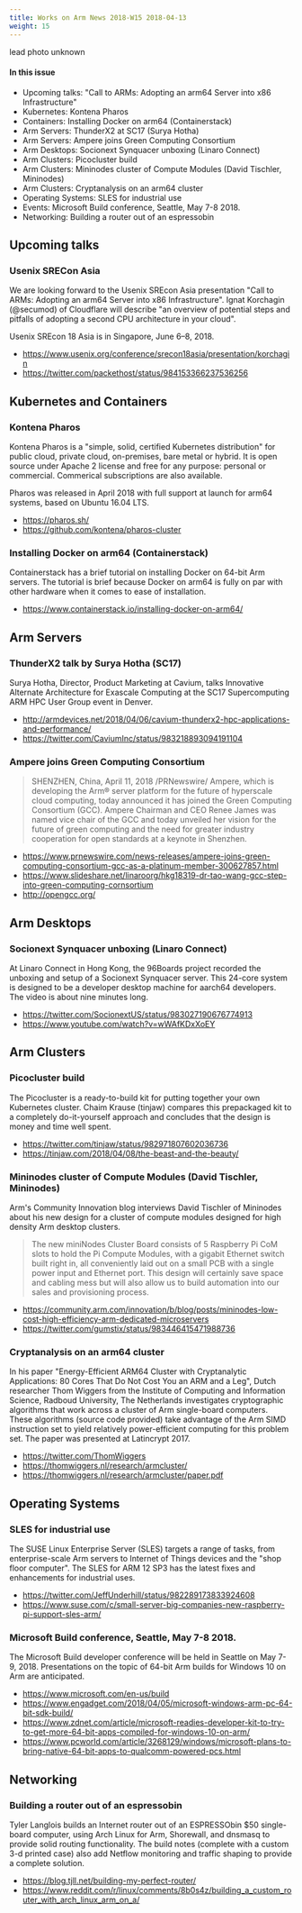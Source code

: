 ```yaml
---
title: Works on Arm News 2018-W15 2018-04-13
weight: 15
---
```

lead photo unknown

#### In this issue

* Upcoming talks: "Call to ARMs: Adopting an arm64 Server into x86 Infrastructure"
* Kubernetes: Kontena Pharos
* Containers: Installing Docker on arm64 (Containerstack)
* Arm Servers: ThunderX2 at SC17 (Surya Hotha)
* Arm Servers: Ampere joins Green Computing Consortium
* Arm Desktops: Socionext Synquacer unboxing (Linaro Connect)
* Arm Clusters: Picocluster build
* Arm Clusters: Mininodes cluster of Compute Modules (David Tischler, Mininodes)
* Arm Clusters: Cryptanalysis on an arm64 cluster
* Operating Systems: SLES for industrial use
* Events: Microsoft Build conference, Seattle, May 7-8 2018.
* Networking: Building a router out of an espressobin

## Upcoming talks

### Usenix SRECon Asia

We are looking forward to the Usenix SREcon Asia presentation "Call
to ARMs: Adopting an arm64 Server into x86 Infrastructure".  Ignat
Korchagin (@secumod) of Cloudflare will describe "an overview of
potential steps and pitfalls of adopting a second CPU architecture
in your cloud".

Usenix SREcon 18 Asia is in Singapore, June 6–8, 2018.

* https://www.usenix.org/conference/srecon18asia/presentation/korchagin
* https://twitter.com/packethost/status/984153366237536256

## Kubernetes and Containers

### Kontena Pharos

Kontena Pharos is a "simple, solid, certified Kubernetes distribution"
for public cloud, private cloud, on-premises, bare metal or hybrid.
It is open source under Apache 2 license and free for any purpose: personal or commercial.
Commerical subscriptions are also available.

Pharos was released in April 2018 with full support at launch for arm64 systems,
based on Ubuntu 16.04 LTS.

* https://pharos.sh/
* https://github.com/kontena/pharos-cluster

### Installing Docker on arm64 (Containerstack)

Containerstack has a brief tutorial on installing Docker on 
64-bit Arm servers. The tutorial is brief because Docker
on arm64 is fully on par with other hardware when it comes
to ease of installation.

* https://www.containerstack.io/installing-docker-on-arm64/

## Arm Servers

### ThunderX2 talk by Surya Hotha (SC17)

Surya Hotha, Director, Product Marketing at Cavium, talks Innovative
Alternate Architecture for Exascale Computing at the SC17 Supercomputing
ARM HPC User Group event in Denver. 

* http://armdevices.net/2018/04/06/cavium-thunderx2-hpc-applications-and-performance/
* https://twitter.com/CaviumInc/status/983218893094191104

### Ampere joins Green Computing Consortium

> SHENZHEN, China, April 11, 2018 /PRNewswire/ Ampere, which is
developing the Arm® server platform for the future of hyperscale
cloud computing, today announced it has joined the Green Computing
Consortium (GCC). Ampere Chairman and CEO Renee James was named
vice chair of the GCC and today unveiled her vision for the future
of green computing and the need for greater industry cooperation
for open standards at a keynote in Shenzhen.

* https://www.prnewswire.com/news-releases/ampere-joins-green-computing-consortium-gcc-as-a-platinum-member-300627857.html
* https://www.slideshare.net/linaroorg/hkg18319-dr-tao-wang-gcc-step-into-green-computing-cornsortium
* http://opengcc.org/

## Arm Desktops

### Socionext Synquacer unboxing (Linaro Connect)

At Linaro Connect in Hong Kong, the 96Boards project
recorded the unboxing and setup of a Socionext Synquacer server.
This 24-core system is designed to be a developer desktop
machine for aarch64 developers. The video is about nine
minutes long.

* https://twitter.com/SocionextUS/status/983027190676774913
* https://www.youtube.com/watch?v=wWAfKDxXoEY

## Arm Clusters

### Picocluster build

The Picocluster is a ready-to-build kit for putting
together your own Kubernetes cluster. Chaim Krause (tinjaw)
compares this prepackaged kit to a completely do-it-yourself
approach and concludes that the design is money and time well spent.

* https://twitter.com/tinjaw/status/982971807602036736
* https://tinjaw.com/2018/04/08/the-beast-and-the-beauty/

### Mininodes cluster of Compute Modules (David Tischler, Mininodes)

Arm's Community Innovation blog interviews David Tischler
of Mininodes about his new design for a cluster of
compute modules designed for high density Arm desktop clusters.

> The new miniNodes Cluster Board consists of 5 Raspberry Pi CoM slots
to hold the Pi Compute Modules, with a gigabit Ethernet switch built
right in, all conveniently laid out on a small PCB with a single
power input and Ethernet port. This design will certainly save space
and cabling mess but will also allow us to build automation into
our sales and provisioning process.

* https://community.arm.com/innovation/b/blog/posts/mininodes-low-cost-high-efficiency-arm-dedicated-microservers
* https://twitter.com/gumstix/status/983446415471988736

### Cryptanalysis on an arm64 cluster

In his paper "Energy-Efficient ARM64 Cluster with Cryptanalytic
Applications: 80 Cores That Do Not Cost You an ARM and a Leg", Dutch
researcher Thom Wiggers from the Institute of Computing and Information
Science, Radboud University, The Netherlands investigates cryptographic
algorithms that work across a cluster of Arm single-board computers.
These algorithms (source code provided) take advantage of the Arm
SIMD instruction set to yield relatively power-efficient computing
for this problem set.  The paper was presented at Latincrypt 2017.

* https://twitter.com/ThomWiggers
* https://thomwiggers.nl/research/armcluster/
* https://thomwiggers.nl/research/armcluster/paper.pdf

## Operating Systems

### SLES for industrial use

The SUSE Linux Enterprise Server (SLES) targets a range of tasks,
from enterprise-scale Arm servers to Internet of Things devices
and the "shop floor computer". The SLES for ARM 12 SP3 has the
latest fixes and enhancements for industrial uses.

* https://twitter.com/JeffUnderhill/status/982289173833924608
* https://www.suse.com/c/small-server-big-companies-new-raspberry-pi-support-sles-arm/

### Microsoft Build conference, Seattle, May 7-8 2018.

The Microsoft Build developer conference will be held in Seattle on May 7-9, 2018.
Presentations on the topic of 64-bit Arm builds for Windows 10 on Arm are anticipated.

* https://www.microsoft.com/en-us/build
* https://www.engadget.com/2018/04/05/microsoft-windows-arm-pc-64-bit-sdk-build/
* https://www.zdnet.com/article/microsoft-readies-developer-kit-to-try-to-get-more-64-bit-apps-compiled-for-windows-10-on-arm/
* https://www.pcworld.com/article/3268129/windows/microsoft-plans-to-bring-native-64-bit-apps-to-qualcomm-powered-pcs.html

## Networking

### Building a router out of an espressobin

Tyler Langlois builds an Internet router out of an ESPRESSObin
$50 single-board computer, using Arch Linux for Arm, Shorewall,
and dnsmasq to provide solid routing functionality. The build
notes (complete with a custom 3-d printed case) also add
Netflow monitoring and traffic shaping to provide a complete solution.

* https://blog.tjll.net/building-my-perfect-router/
* https://www.reddit.com/r/linux/comments/8b0s4z/building_a_custom_router_with_arch_linux_arm_on_a/

